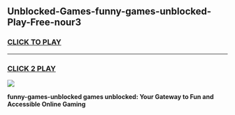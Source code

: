 
## Unblocked-Games-funny-games-unblocked-Play-Free-nour3
<h3>
<a href="https://premium76.site?title=funny-games-unblocked&ref=17A">CLICK TO PLAY</a></h3>
<hr>

<h3>
<a href="https://premium76.site?title=funny-games-unblocked&ref=17A">CLICK 2 PLAY</a>
  
</h3>

<a href="https://premium76.site?title=funny-games-unblocked&ref=17A"><img src="https://clearcache.store/games.png"></a>


**funny-games-unblocked games unblocked: Your Gateway to Fun and Accessible Online Gaming**
